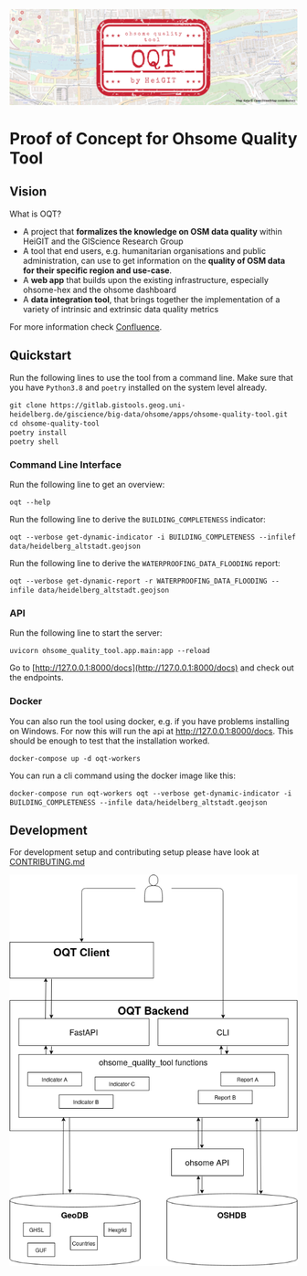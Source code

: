 ![oqt_header](logo/oqt_header.png)

# Proof of Concept for Ohsome Quality Tool

## Vision
What is OQT?
* A project that **formalizes the knowledge on OSM data quality** within HeiGIT and the GIScience Research Group
* A tool that end users, e.g. humanitarian organisations and public administration, can use to get information on the **quality of OSM data for their specific region and use-case**.
* A **web app** that builds upon the existing infrastructure, especially ohsome-hex and the ohsome dashboard
* A **data integration tool**, that brings together the implementation of a variety of intrinsic and extrinsic data quality metrics

For more information check [Confluence](https://confluence.gistools.geog.uni-heidelberg.de/display/oshdb/The+ohsome+Quality+Tool).

## Quickstart
Run the following lines to use the tool from a command line. Make sure that you have `Python3.8` and `poetry` installed on the system level already.

```
git clone https://gitlab.gistools.geog.uni-heidelberg.de/giscience/big-data/ohsome/apps/ohsome-quality-tool.git
cd ohsome-quality-tool
poetry install
poetry shell
```

### Command Line Interface
Run the following line to get an overview:
```
oqt --help 
```

Run the following line to derive the `BUILDING_COMPLETENESS` indicator:
```
oqt --verbose get-dynamic-indicator -i BUILDING_COMPLETENESS --infilef data/heidelberg_altstadt.geojson 
```

Run the following line to derive the `WATERPROOFING_DATA_FLOODING` report:
```
oqt --verbose get-dynamic-report -r WATERPROOFING_DATA_FLOODING --infile data/heidelberg_altstadt.geojson
```

### API
Run the following line to start the server:
```
uvicorn ohsome_quality_tool.app.main:app --reload
```

Go to [http://127.0.0.1:8000/docs](http://127.0.0.1:8000/docs) and check out the endpoints.


### Docker
You can also run the tool using docker, e.g. if you have problems installing on Windows. For now this will run the api at http://127.0.0.1:8000/docs. This should be enough to test that the installation worked.
```
docker-compose up -d oqt-workers
```

You can run a cli command using the docker image like this:
```
docker-compose run oqt-workers oqt --verbose get-dynamic-indicator -i BUILDING_COMPLETENESS --infile data/heidelberg_altstadt.geojson
```

## Development
For development setup and contributing setup please have look at [CONTRIBUTING.md](CONTRIBUTING.md)

![components](docs/componet_diagram_new.png)

